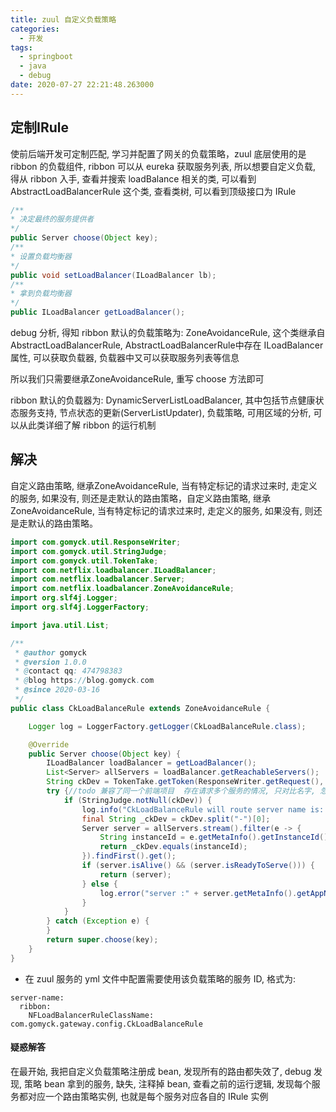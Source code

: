 ```yaml
---
title: zuul 自定义负载策略
categories:
  - 开发
tags:
  - springboot
  - java
  - debug
date: 2020-07-27 22:21:48.263000
---
```

## 定制IRule

使前后端开发可定制匹配, 学习并配置了网关的负载策略，zuul 底层使用的是 ribbon 的负载组件, ribbon 可以从 eureka 获取服务列表, 所以想要自定义负载, 得从 ribbon 入手, 查看并搜索 loadBalance 相关的类, 可以看到 AbstractLoadBalancerRule 这个类, 查看类树, 可以看到顶级接口为 IRule

```java
/**
* 决定最终的服务提供者
*/
public Server choose(Object key);
/**
* 设置负载均衡器
*/
public void setLoadBalancer(ILoadBalancer lb);
/**
* 拿到负载均衡器
*/
public ILoadBalancer getLoadBalancer();    
```

debug 分析, 得知 ribbon 默认的负载策略为: ZoneAvoidanceRule, 这个类继承自 AbstractLoadBalancerRule, AbstractLoadBalancerRule中存在 ILoadBalancer 属性, 可以获取负载器, 负载器中又可以获取服务列表等信息

所以我们只需要继承ZoneAvoidanceRule, 重写 choose 方法即可

ribbon 默认的负载器为: DynamicServerListLoadBalancer, 其中包括节点健康状态服务支持, 节点状态的更新(ServerListUpdater), 负载策略, 可用区域的分析, 可以从此类详细了解 ribbon 的运行机制

## 解决
自定义路由策略, 继承ZoneAvoidanceRule, 当有特定标记的请求过来时, 走定义的服务, 如果没有, 则还是走默认的路由策略，自定义路由策略, 继承ZoneAvoidanceRule, 当有特定标记的请求过来时, 走定义的服务, 如果没有, 则还是走默认的路由策略。

```java
import com.gomyck.util.ResponseWriter;
import com.gomyck.util.StringJudge;
import com.gomyck.util.TokenTake;
import com.netflix.loadbalancer.ILoadBalancer;
import com.netflix.loadbalancer.Server;
import com.netflix.loadbalancer.ZoneAvoidanceRule;
import org.slf4j.Logger;
import org.slf4j.LoggerFactory;

import java.util.List;

/**
 * @author gomyck
 * @version 1.0.0
 * @contact qq: 474798383
 * @blog https://blog.gomyck.com
 * @since 2020-03-16
 */
public class CkLoadBalanceRule extends ZoneAvoidanceRule {

    Logger log = LoggerFactory.getLogger(CkLoadBalanceRule.class);

    @Override
    public Server choose(Object key) {
        ILoadBalancer loadBalancer = getLoadBalancer();
        List<Server> allServers = loadBalancer.getReachableServers();
        String ckDev = TokenTake.getToken(ResponseWriter.getRequest(), "CkDev");
        try {//todo 兼容了同一个前端项目  存在请求多个服务的情况, 只对比名字, 忽略项目名称, 在此拿到的服务列表为已匹配的路由表, 不需要根据服务名二次匹配
            if (StringJudge.notNull(ckDev)) {
                log.info("CkLoadBalanceRule will route server name is: " + ckDev);
                final String _ckDev = ckDev.split("-")[0];
                Server server = allServers.stream().filter(e -> {
                    String instanceId = e.getMetaInfo().getInstanceId().split("-")[0];
                    return _ckDev.equals(instanceId);
                }).findFirst().get();
                if (server.isAlive() && (server.isReadyToServe())) {
                    return (server);
                } else {
                    log.error("server :" + server.getMetaInfo().getAppName() + " is not available!");
                }
            }
        } catch (Exception e) {
        }
        return super.choose(key);
    }
}
```

- 在 zuul 服务的 yml 文件中配置需要使用该负载策略的服务 ID, 格式为:
```properties
server-name:
  ribbon:
    NFLoadBalancerRuleClassName: com.gomyck.gateway.config.CkLoadBalanceRule
```

#### 疑惑解答

在最开始, 我把自定义负载策略注册成 bean, 发现所有的路由都失效了, debug 发现, 策略 bean 拿到的服务, 缺失, 注释掉 bean, 查看之前的运行逻辑, 发现每个服务都对应一个路由策略实例, 也就是每个服务对应各自的 IRule 实例